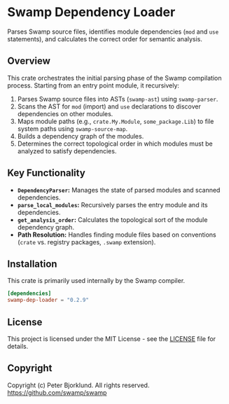 # Swamp Dependency Loader

Parses Swamp source files, identifies module dependencies (`mod` and `use` statements), and calculates the correct order for semantic analysis.

## Overview

This crate orchestrates the initial parsing phase of the Swamp compilation process. Starting from an entry point module, it recursively:

1.  Parses Swamp source files into ASTs (`swamp-ast`) using `swamp-parser`.
2.  Scans the AST for `mod` (import) and `use` declarations to discover dependencies on other modules.
3.  Maps module paths (e.g., `crate.My.Module`, `some_package.Lib`) to file system paths using `swamp-source-map`.
4.  Builds a dependency graph of the modules.
5.  Determines the correct topological order in which modules must be analyzed to satisfy dependencies.

## Key Functionality

*   **`DependencyParser`:** Manages the state of parsed modules and scanned dependencies.
*   **`parse_local_modules`:** Recursively parses the entry module and its dependencies.
*   **`get_analysis_order`:** Calculates the topological sort of the module dependency graph.
*   **Path Resolution:** Handles finding module files based on conventions (`crate` vs. registry packages, `.swamp` extension).

## Installation

This crate is primarily used internally by the Swamp compiler.

```toml
[dependencies]
swamp-dep-loader = "0.2.9"
```

## License

This project is licensed under the MIT License - see the [LICENSE](LICENSE) file for details.

## Copyright

Copyright (c) Peter Bjorklund. All rights reserved. https://github.com/swamp/swamp
